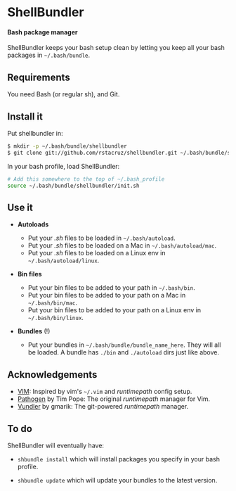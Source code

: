 # ShellBundler
#### Bash package manager

ShellBundler keeps your bash setup clean by letting you keep all your bash 
packages in `~/.bash/bundle`.

Requirements
------------

You need Bash (or regular sh), and Git.

Install it
----------

Put shellbundler in:

``` bash
$ mkdir -p ~/.bash/bundle/shellbundler
$ git clone git://github.com/rstacruz/shellbundler.git ~/.bash/bundle/shellbundler
```
    
In your bash profile, load ShellBundler:

``` bash
# Add this somewhere to the top of ~/.bash_profile
source ~/.bash/bundle/shellbundler/init.sh
```

Use it
------

 * __Autoloads__
   * Put your *.sh* files to be loaded in `~/.bash/autoload`.
   * Put your *.sh* files to be loaded on a Mac in `~/.bash/autoload/mac`.
   * Put your *.sh* files to be loaded on a Linux env in `~/.bash/autoload/linux`.

 * __Bin files__
   * Put your bin files to be added to your path in `~/.bash/bin`.
   * Put your bin files to be added to your path on a Mac in `~/.bash/bin/mac`.
   * Put your bin files to be added to your path on a Linux env in `~/.bash/bin/linux`.

 * __Bundles__ (!)
   * Put your bundles in `~/.bash/bundle/bundle_name_here`. They will all be 
   loaded. A bundle has `./bin` and `./autoload` dirs just like above.

Acknowledgements
----------------

 * [VIM][vim]: Inspired by vim's `~/.vim` and *runtimepath* config setup.
 * [Pathogen][pathogen] by Tim Pope: The original *runtimepath* manager for Vim.
 * [Vundler][vundler] by gmarik: The git-powered *runtimepath* manager.

[vim]: http://vim.org
[pathogen]: http://github.com/tpope/pathogen
[vundler]: http://github.com/gmarik/vundler

To do
-----

ShellBundler will eventually have:

 * `shbundle install` which will install packages you specify in your bash 
 profile.

 * `shbundle update` which will update your bundles to the latest version.

